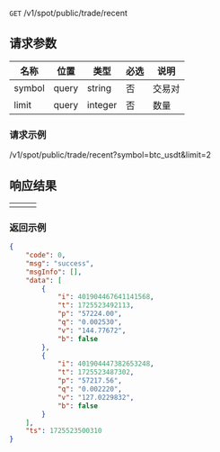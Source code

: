 `GET` /v1/spot/public/trade/recent



## 请求参数

| 名称   | 位置  | 类型    | 必选 | 说明   |
| ------ | ----- | ------- | ---- | ------ |
| symbol | query | string  | 否   | 交易对 |
| limit  | query | integer | 否   | 数量   |

### 请求示例

/v1/spot/public/trade/recent?symbol=btc_usdt&limit=2



## 响应结果

|      |      |      |
| ---- | ---- | ---- |
|      |      |      |

### 返回示例

```json
{
    "code": 0,
    "msg": "success",
    "msgInfo": [],
    "data": [
        {
            "i": 401904467641141568,
            "t": 1725523492113,
            "p": "57224.00",
            "q": "0.002530",
            "v": "144.77672",
            "b": false
        },
        {
            "i": 401904447382653248,
            "t": 1725523487302,
            "p": "57217.56",
            "q": "0.002220",
            "v": "127.0229832",
            "b": false
        }
    ],
    "ts": 1725523500310
}
```

